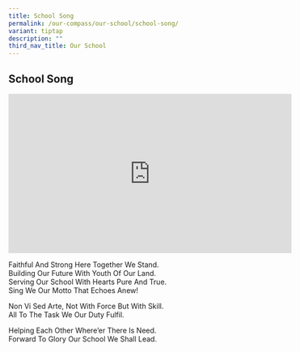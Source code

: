 ```yaml
---
title: School Song
permalink: /our-compass/our-school/school-song/
variant: tiptap
description: ""
third_nav_title: Our School
---
```

<h2><strong>School Song</strong></h2>
<p></p>
<div class="iframe-wrapper">
<iframe height="315" width="560" allowfullscreen="true" frameborder="0" src="https://www.youtube.com/embed/WBua1lwCJew?si=xlzLE0JScPikwqSe"></iframe>
</div>
<p>Faithful And Strong Here Together We Stand.&nbsp;
<br>Building Our Future With Youth Of Our Land.
<br>Serving Our School With Hearts Pure And True.
<br>Sing We Our Motto That Echoes Anew!</p>
<p>Non Vi Sed Arte, Not With Force But With Skill.
<br>All To The Task We Our Duty Fulfil.</p>
<p>Helping Each Other Where’er There Is Need.
<br>Forward To Glory Our School We Shall Lead.</p>
<p></p>